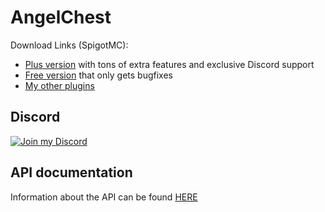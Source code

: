 # AngelChest
Download Links (SpigotMC):
  - [Plus version](https://www.spigotmc.org/resources/angelchestplus.88214/) with tons of extra features and exclusive Discord support
  - [Free version](https://www.spigotmc.org/resources/angelchest-free.60383/) that only gets bugfixes
  - [My other plugins](https://www.spigotmc.org/resources/authors/mfnalex.175238/)

## Discord
[![Join my Discord](https://api.jeff-media.de/img/discord1.png)](https://discord.jeff-media.de)

## API documentation
Information about the API can be found [HERE](https://github.com/JEFF-Media-GbR/AngelChestAPI)